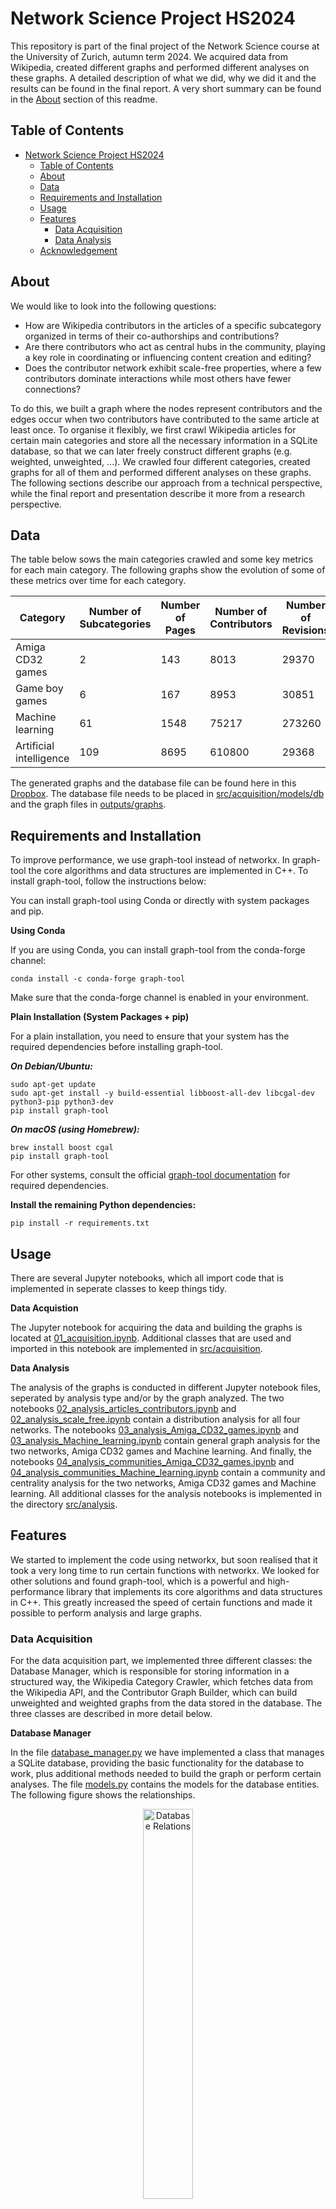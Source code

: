 # Network Science Project HS2024

This repository is part of the final project of the Network Science course at the University of Zurich, autumn term 2024. We acquired data from Wikipedia, created different graphs and performed different analyses on these graphs. A detailed description of what we did, why we did it and the results can be found in the final report. A very short summary can be found in the [About](#about) section of this readme.

## Table of Contents

- [Network Science Project HS2024](#network-science-project-hs2024)
  - [Table of Contents](#table-of-contents)
  - [About](#about)
  - [Data](#data)
  - [Requirements and Installation](#requirements-and-installation)
  - [Usage](#usage)
  - [Features](#features)
    - [Data Acquisition](#data-acquisition)
    - [Data Analysis](#data-analysis)
  - [Acknowledgement](#acknowledgement)

## About
We would like to look into the following questions:

- How are Wikipedia contributors in the articles of a specific subcategory organized in terms of their co-authorships and contributions? 
- Are there contributors who act as central hubs in the community, playing a key role in coordinating or influencing content creation and editing? 
- Does the contributor network exhibit scale-free properties, where a few contributors dominate interactions while most others have fewer connections? 

To do this, we built a graph where the nodes represent contributors and the edges occur when two contributors have contributed to the same article at least once. To organise it flexibly, we first crawl Wikipedia articles for certain main categories and store all the necessary information in a SQLite database, so that we can later freely construct different graphs (e.g. weighted, unweighted, ...). We crawled four different categories, created graphs for all of them and performed different analyses on these graphs. The following sections describe our approach from a technical perspective, while the final report and presentation describe it more from a research perspective.

## Data

The table below sows the main categories crawled and some key metrics for each main category. The following graphs show the evolution of some of these metrics over time for each category.

| Category                | Number of Subcategories | Number of Pages | Number of Contributors | Number of Revisions |
| ----------------------- | ----------------------- | --------------- | ---------------------- | ------------------- |
| Amiga CD32 games        | 2                       | 143             | 8013                   | 29370               |
| Game boy games          | 6                       | 167             | 8953                   | 30851               |
| Machine learning        | 61                      | 1548            | 75217                  | 273260              |
| Artificial intelligence | 109                     | 8695            | 610800                 | 29368               |

The generated graphs and the database file can be found here in this [Dropbox](https://www.dropbox.com/scl/fo/g6qklql2q2s53qvp6y3n1/ACHF47mTMe5uUL759gj7CGI?rlkey=zhibh8nhejatt6lbwgd1hlp9u&st=9p1ooacn&dl=0). The database file needs to be placed in [src/acquisition/models/db](src/acquisition/models/db) and the graph files in [outputs/graphs](outputs/graphs).


## Requirements and Installation

To improve performance, we use graph-tool instead of networkx. In graph-tool the core algorithms and data structures are implemented in C++. To install graph-tool, follow the instructions below:

You can install graph-tool using Conda or directly with system packages and pip.

**Using Conda**

If you are using Conda, you can install graph-tool from the conda-forge channel:

````
conda install -c conda-forge graph-tool
````

Make sure that the conda-forge channel is enabled in your environment.

**Plain Installation (System Packages + pip)**

For a plain installation, you need to ensure that your system has the required dependencies before installing graph-tool.

***On Debian/Ubuntu:***

```
sudo apt-get update
sudo apt-get install -y build-essential libboost-all-dev libcgal-dev python3-pip python3-dev
pip install graph-tool
```

***On macOS (using Homebrew):***

````
brew install boost cgal
pip install graph-tool
````

For other systems, consult the official [graph-tool documentation](https://graph-tool.skewed.de/installation.html) for required dependencies.

 **Install the remaining Python dependencies:**

 ````
 pip install -r requirements.txt
````
## Usage

There are several Jupyter notebooks, which all import code that is implemented in seperate classes to keep things tidy.

**Data Acquistion**

The Jupyter notebook for acquiring the data and building the graphs is located at [01_acquisition.ipynb](01_acquisition.ipynb). Additional classes that are used and imported in this notebook are implemented in [src/acquisition](src/acquisition).

**Data Analysis**

The analysis of the graphs is conducted in different Jupyter notebook files, seperated by analysis type and/or by the graph analyzed. The two notebooks [02_analysis_articles_contributors.ipynb](02_analysis_articles_contributors.ipynb) and [02_analysis_scale_free.ipynb](02_analysis_scale_free.ipynb) contain a distribution analysis for all four networks. The notebooks [03_analysis_Amiga_CD32_games.ipynb](03_analysis_Amiga_CD32_games.ipynb) and [03_analysis_Machine_learning.ipynb](03_analysis_Machine_learning.ipynb) contain general graph analysis for the two networks, Amiga CD32 games and Machine learning. And finally, the notebooks [04_analysis_communities_Amiga_CD32_games.ipynb](04_analysis_communities_Amiga_CD32_games.ipynb) and  [04_analysis_communities_Machine_learning.ipynb](04_analysis_communities_Machine_learning.ipynb) contain a community and centrality analysis for the two networks, Amiga CD32 games and Machine learning. All additional classes for the analysis notebooks is implemented in the directory [src/analysis](src/analysis).

## Features

We started to implement the code using networkx, but soon realised that it took a very long time to run certain functions with networkx. We looked for other solutions and found graph-tool, which is a powerful and high-performance library that implements its core algorithms and data structures in C++. This greatly increased the speed of certain functions and made it possible to perform analysis and large graphs.

### Data Acquisition

For the data acquisition part, we implemented three different classes: the Database Manager, which is responsible for storing information in a structured way, the Wikipedia Category Crawler, which fetches data from the Wikipedia API, and the Contributor Graph Builder, which can build unweighted and weighted graphs from the data stored in the database. The three classes are described in more detail below.


**Database Manager**

In the file [database_manager.py](src/acquisition/models/database_manager.py) we have implemented a class that manages a SQLite database, providing the basic functionality for the database to work, plus additional methods needed to build the graph or perform certain analyses. The file [models.py](src/acquisition/models/models.py) contains the models for the database entities. The following figure shows the relationships.

<p align="center">
  <img src="outputs/sqlite_dataset_schema.png" alt="Database Relations" width="40%">
</p>

**Wikipedia Category Crawler**

The Wikipedia Category Crawler class implemented in [wikipedia_crawler.py](src/acquisition/wikipedia_crawler.py) uses the mwclient library to retrieve data from Wikipedia. Categories are hierarchical: they can contain articles, or they can contain other categories, which can contain articles or categories. So the user can define a main (or root) category and a depth, which will then define the process of fetching the articles. First, we recursively fetch all subcategories for the defined root category and depth, then we fetch the pages of all these categories and store all relevant information in the database, revision, page (i.e. article) and contributor, according to the scheme above. At the end, an entry for the crawl is also added to the database, this is just metadata and more for information purposes.

**Contributor Graph Builder**

The Contributor Graph Builder class implemented in [src/acquisition/graph_tool/contributor_graph_builder.py](src/acquisition/graph_tool/contributor_graph_builder.py) creates a graph-tool graph based on the crawled data. It builds either a weighted graph, where the weights represent the number of times two contributors have contributed together, or an unweighted graph, which simply adds an edge if two contributors have contributed to the same article once. When instantiating an object of this class, a boolean flag can be set in the constructor to indicate whether a weighted graph should be created or not. To build the graph, the `build()` method must be called, at the end it will store the built graph in [outputs/graphs](outputs/graphs/) with the name given in the constructor.

### Data Analysis

**Basic Graph Analyzer**

The Basic Graph Analyzer class implemented in [src/analysis/basic_graph_analyzer.py](src/analysis/basic_graph_analyzer.py) provides some tools for basic graph analysis.The following features are currently implemented: 

- Plot Degree vs. Average Degree of neighbors
- Log-log plot of probability density

**Scale Free Analyzer**

- fit degree distribution to exponential distribution and to power-law distribution
- for unweighted and weighted graphs
- fit power-law distribution for values above a variable threshold
- calculate exponent alpha for power-law fit
- plot these distributions

*Basic usage of ScaleFreeAnalyzer:*
````
scale_free_analyzer = ScaleFreeAnalyzer(G)
scale_free_analyzer.plot_degree_distribution(main_category)
````
*Only fit to degree values above 10^3:*
````
scale_free_analyzer.set_filter(10**3)
scale_free_analyzer.plot_degree_distribution(main_category)
````
*Use with weighted graphs:*
````
scale_free_analyzer = ScaleFreeAnalyzer(G, is_weighted=True)
scale_free_analyzer.plot_degree_distribution(f'Weighted {main_category}')
````

**Centrality Analyzer**

The Centrality Analyzer class implemented in [src/analysis/centrality_analyzer.py](src/analysis/centrality_analyzer.py) provides some tools for centrality analysis.The following features are currently implemented: 

- Calculate and plot centralities: degree, betweenness, closeness, eigenvector
- Plot comparison of different centralities
- Plot comparison of real to randomized network for all centralities

*Plot the for different centralities: degree, betweenness, closeness and eigenvector:*
````
centrality_analyzer = CentralityAnalyzer(G, network_name=main_category)
centrality_analyzer.plot_centralities()
````

*Compare each centrality with every other in a scatter plot:*
`````
centrality_analyzer.plot_centralities_comparison()
`````

*Compare each centrality to the centrality of a randomized version of the graph:*
`````
centrality_analyzer.plot_centralities_comparison_randomized()
`````

**GraphCommunityAnalyzer**

The GraphCommunityAnalyzer class implemented in [src/analysis/graph_community_analyzer_graph_tool.py](src/analysis/graph_community_analyzer_graph_tool.py) provides some tools for basic community analysis. The following features are currently implemented: 

- Community detection with greedy modularity maximization
- Community detection with label propagation algorithm
- Comparison to randomized networks



## Acknowledgement
We would like to thank the Network Science HS24 team of [Prof. Dr Claudio J. Tessone](https://www.ifi.uzh.ch/en/bdlt/Team/Tessone.html). Special thanks to [Dr. Nicolò Vallarano](https://www.ifi.uzh.ch/en/bdlt/Team/Postdocs/Dr.-Vallarano-Nicolò.html) and [Dr. Taehoon Kim](https://www.ifi.uzh.ch/en/bdlt/Team/Postdocs/Dr.-Taehoon-Kim.html) for their great support during the semester and for answering our questions regarding the final project.